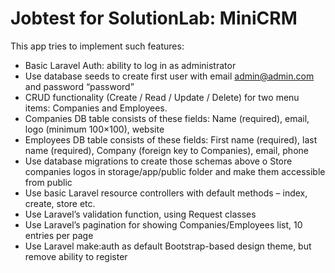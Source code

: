# Jobtest for SolutionLab: MiniCRM

This app tries to implement such features:
+    Basic Laravel Auth: ability to log in as administrator
+    Use database seeds to create first user with email admin@admin.com and password “password”
+    CRUD functionality (Create / Read / Update / Delete) for two menu items: Companies and Employees.
+    Companies DB table consists of these fields: Name (required), email, logo (minimum 100×100), website
+    Employees DB table consists of these fields: First name (required), last name (required), Company (foreign key to Companies), email, phone
+    Use database migrations to create those schemas above
o    Store companies logos in storage/app/public folder and make them accessible from public
+    Use basic Laravel resource controllers with default methods – index, create, store etc.
+    Use Laravel’s validation function, using Request classes
+    Use Laravel’s pagination for showing Companies/Employees list, 10 entries per page
+    Use Laravel make:auth as default Bootstrap-based design theme, but remove ability to register
